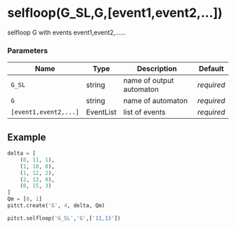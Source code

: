 # selfloop(G_SL,G,[event1,event2,...])

selfloop G with events event1,event2,......

### Parameters
| Name         | Type      | Description                            | Default    |
|--------------|-----------|----------------------------------------|------------|
| `G_SL`       | string    | name of output automaton               | *required* |
| `G`          | string    | name of automaton                      | *required* |
| `[event1,event2,...]`  | EventList | list of events               | *required* |


## Example

```python title="sample 1"
delta = [
    (0, 11, 1),
    (1, 10, 0),
    (1, 12, 2),
    (2, 13, 0),
    (0, 15, 3)
]
Qm = [0, 1]
pitct.create('G', 4, delta, Qm)

pitct.selfloop('G_SL','G',['11,13'])

```
